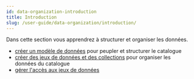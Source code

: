 ```yaml
---
id: data-organization-introduction
title: Introduction
slug: /user-guide/data-organization/introduction/
---
```


Dans cette section vous apprendrez à structurer et organiser les données.

- [créer un modèle de données](models.md) pour peupler et structurer le catalogue
- [créer des jeux de données et des collections](dataset-collection.md) pour organiser les données du catalogue
- [gérer l'accès aux jeux de données](data-access-rights.md)
